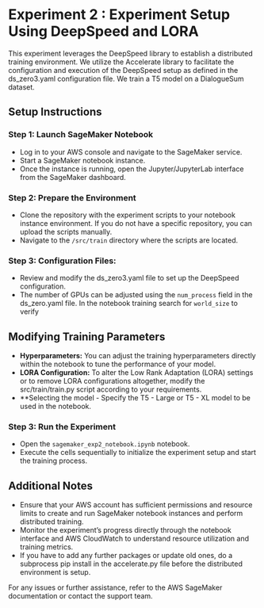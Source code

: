 # Experiment 2 : Experiment Setup Using DeepSpeed and LORA

This experiment leverages the DeepSpeed library to establish a distributed training environment. We utilize the Accelerate library to facilitate the configuration and execution of the DeepSpeed setup as defined in the ds_zero3.yaml configuration file. We train a T5 model on a DialogueSum dataset.

## Setup Instructions

### Step 1: Launch SageMaker Notebook
- Log in to your AWS console and navigate to the SageMaker service.
- Start a SageMaker notebook instance.
- Once the instance is running, open the Jupyter/JupyterLab interface from the SageMaker dashboard.

### Step 2: Prepare the Environment
- Clone the repository with the experiment scripts to your notebook instance environment. If you do not have a specific repository, you can upload the scripts manually.
- Navigate to the `/src/train` directory where the scripts are located.

### Step 3: Configuration Files:
- Review and modify the ds_zero3.yaml file to set up the DeepSpeed configuration. 
- The number of GPUs can be adjusted using the `num_process` field in the ds_zero.yaml file. In the notebook training search for `world_size` to verify

## Modifying Training Parameters

- **Hyperparameters:** You can adjust the training hyperparameters directly within the notebook to tune the performance of your model.
- **LORA Configuration:** To alter the Low Rank Adaptation (LORA) settings or to remove LORA configurations altogether, modify the src/train/train.py script according to your requirements.
- **Selecting the model - Specify the T5 - Large or T5 - XL model to be used in the notebook.

### Step 3: Run the Experiment
- Open the `sagemaker_exp2_notebook.ipynb` notebook.
- Execute the cells sequentially to initialize the experiment setup and start the training process.


## Additional Notes
- Ensure that your AWS account has sufficient permissions and resource limits to create and run SageMaker notebook instances and perform distributed training.
- Monitor the experiment’s progress directly through the notebook interface and AWS CloudWatch to understand resource utilization and training metrics.
- If you have to add any further packages or update old ones, do a subprocess pip install in the accelerate.py file before the distributed environment is setup.

For any issues or further assistance, refer to the AWS SageMaker documentation or contact the support team.

